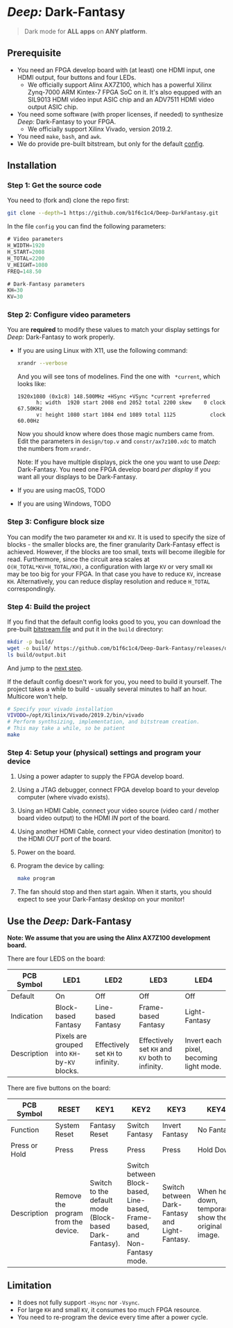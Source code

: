 # *Deep:* Dark-Fantasy

> Dark mode for **ALL apps** on **ANY platform**.

## Prerequisite

- You need an FPGA develop board with (at least) one HDMI input, one HDMI output, four buttons and four LEDs.
    - We officially support Alinx AX7Z100, which has a powerful Xilinx Zynq-7000 ARM Kintex-7 FPGA SoC on it.
    It's also equpped with an SIL9013 HDMI video input ASIC chip and an ADV7511 HDMI video output ASIC chip.
- You need some software (with proper licenses, if needed) to synthesize *Deep:* Dark-Fantasy to your FPGA.
    - We officially support Xilinx Vivado, version 2019.2.
- You need `make`, `bash`, and `awk`.
- We do provide pre-built bitstream, but only for the default [config](#Step-2-Configure-video-parameters).

## Installation

### Step 1: Get the source code

You need to (fork and) clone the repo first:
```bash
git clone --depth=1 https://github.com/b1f6c1c4/Deep-DarkFantasy.git
```

In the file `config` you can find the following parameters:
```verilog
# Video parameters
H_WIDTH=1920
H_START=2008
H_TOTAL=2200
V_HEIGHT=1080
FREQ=148.50

# Dark-Fantasy parameters
KH=30
KV=30
```

### Step 2: Configure video parameters

You are **required** to modify these values to match your display settings for *Deep:* Dark-Fantasy to work properly.

- If you are using Linux with X11, use the following command:

    ```bash
    xrandr --verbose
    ```
    And you will see tons of modelines.
    Find the one with ` *current`, which looks like:
    ```
    1920x1080 (0x1c8) 148.500MHz +HSync +VSync *current +preferred
          h: width  1920 start 2008 end 2052 total 2200 skew    0 clock  67.50KHz
          v: height 1080 start 1084 end 1089 total 1125           clock  60.00Hz
    ```
    Now you should know where does those magic numbers came from.
    Edit the parameters in `design/top.v` and `constr/ax7z100.xdc` to match the numbers from `xrandr`.

    Note: If you have multiple displays, pick the one you want to use *Deep:* Dark-Fantasy.
    You need one FPGA develop board *per display* if you want all your displays to be Dark-Fantasy.

- If you are using macOS, TODO

- If you are using Windows, TODO

### Step 3: Configure block size

You can modify the two parameter `KH` and `KV`.
It is used to specify the size of blocks - the smaller blocks are, the finer granularity Dark-Fantasy effect is achieved.
However, if the blocks are too small, texts will become illegible for read.
Furthermore, since the circuit area scales at `O(H_TOTAL*KV+H_TOTAL/KH)`,
a configuration with large `KV` or very small `KH` may be too big for your FPGA.
In that case you have to reduce `KV`, increase `KH`.
Alternatively, you can reduce display resolution and reduce `H_TOTAL` correspondingly.

### Step 4: Build the project

If you find that the default config looks good to you, you can download the pre-built [bitstream file](https://github.com/b1f6c1c4/Deep-Dark-Fantasy/releases/download/latest/output.bit) and put it in the `build` directory:
```bash
mkdir -p build/
wget -o build/ https://github.com/b1f6c1c4/Deep-Dark-Fantasy/releases/download/latest/output.bit
ls build/output.bit
```
And jump to the [next step](#Step-4-Setup-your-physical-settings-and-program-your-device).

If the default config doesn't work for you, you need to build it yourself.
The project takes a while to build - usually several minutes to half an hour.
Multicore won't help.
```bash
# Specify your vivado installation
VIVODO=/opt/Xilinix/Vivado/2019.2/bin/vivado
# Perform synthsizing, implementation, and bitstream creation.
# This may take a while, so be patient
make
```

### Step 4: Setup your (physical) settings and program your device

1. Using a power adapter to supply the FPGA develop board.
1. Using a JTAG debugger, connect FPGA develop board to your develop computer (where vivado exists).
1. Using an HDMI Cable, connect your video source (video card / mother board video output) to the HDMI *IN* port of the board.
1. Using another HDMI Cable, connect your video destination (monitor) to the HDMI *OUT* port of the board.
1. Power on the board.
1. Program the device by calling:

    ```bash
    make program
    ```

1. The fan should stop and then start again. When it starts, you should expect to see your Dark-Fantasy desktop on your monitor!

## Use the *Deep:* Dark-Fantasy

**Note: We assume that you are using the Alinx AX7Z100 development board.**

There are four LEDS on the board:

| PCB Symbol | LED1 | LED2 | LED3 | LED4 |
| ---------- | ---- | ---- | ---- | ---- |
| Default | On | Off | Off | Off |
| Indication | Block-based Fantasy | Line-based Fantasy | Frame-based Fantasy | Light-Fantasy |
| Description | Pixels are grouped into `KH`-by-`KV` blocks. | Effectively set `KH` to infinity. | Effectively set `KH` and `KV` both to infinity. | Invert each pixel, becoming light mode. |

There are five buttons on the board:

| PCB Symbol | RESET | KEY1 | KEY2 | KEY3 | KEY4 |
| ---------- | ----- | ---- | ---- | ---- | ---- |
| Function | System Reset | Fantasy Reset | Switch Fantasy | Invert Fantasy | No Fantasy |
| Press or Hold | Press | Press | Press | Press | Hold Down |
| Description | Remove the program from the device. | Switch to the default mode (Block-based Dark-Fantasy). | Switch between Block-based, Line-based, Frame-based, and Non-Fantasy mode. | Switch between Dark-Fantasy and Light-Fantasy. | When held down, temporarily show the original image. |

## Limitation

- It does not fully support `-Hsync` nor `-Vsync`.
- For large `KH` and small `KV`, it consumes too much FPGA resource.
- You need to re-program the device every time after a power cycle.

